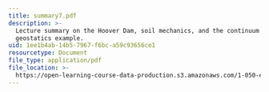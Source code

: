 ```yaml
---
title: summary7.pdf
description: >-
  Lecture summary on the Hoover Dam, soil mechanics, and the continuum model:
  geostatics example.
uid: 1ee1b4ab-14b5-7967-f6bc-a59c93656ce1
resourcetype: Document
file_type: application/pdf
file_location: >-
  https://open-learning-course-data-production.s3.amazonaws.com/1-050-engineering-mechanics-i-fall-2007/1ee1b4ab14b57967f6bca59c93656ce1_summary7.pdf
---
```

